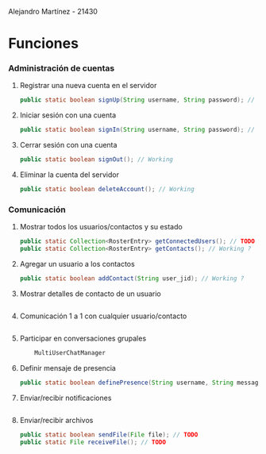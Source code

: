 Alejandro Martínez - 21430

# Funciones
### Administración de cuentas
1) Registrar una nueva cuenta en el servidor
	```java
	public static boolean signUp(String username, String password); // Working
	```
2) Iniciar sesión con una cuenta
	```java
	public static boolean signIn(String username, String password); // Working
	```
3) Cerrar sesión con una cuenta
	```java
	public static boolean signOut(); // Working
	```
4) Eliminar la cuenta del servidor
	```java
	public static boolean deleteAccount(); // Working
	```
### Comunicación
1) Mostrar todos los usuarios/contactos y su estado
	```java
	public static Collection<RosterEntry> getConnectedUsers(); // TODO <Not Working>
	public static Collection<RosterEntry> getContacts(); // Working ?
	```
2) Agregar un usuario a los contactos
	```java
	public static boolean addContact(String user_jid); // Working ?
	```
3) Mostrar detalles de contacto de un usuario
	```java

	```
4) Comunicación 1 a 1 con cualquier usuario/contacto
	```java

	```
5) Participar en conversaciones grupales
	```java
		MultiUserChatManager 
	```
6) Definir mensaje de presencia
	```java
	public static boolean definePresence(String username, String message); // Working
	```
7) Enviar/recibir notificaciones
	```java

	```
8) Enviar/recibir archivos
	```java
	public static boolean sendFile(File file); // TODO
	public static File receiveFile(); // TODO
	```